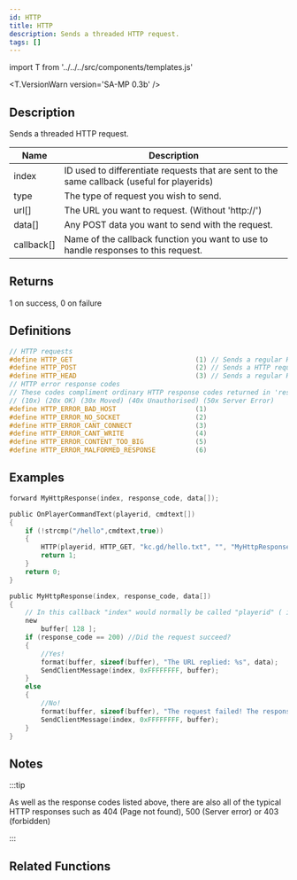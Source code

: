 ```yaml
---
id: HTTP
title: HTTP
description: Sends a threaded HTTP request.
tags: []
---
```


import T from '../../../src/components/templates.js'

<T.VersionWarn version='SA-MP 0.3b' />

## Description

Sends a threaded HTTP request.

| Name       | Description                                                                                 |
| ---------- | ------------------------------------------------------------------------------------------- |
| index      | ID used to differentiate requests that are sent to the same callback (useful for playerids) |
| type       | The type of request you wish to send.                                                       |
| url[]      | The URL you want to request. (Without 'http://')                                            |
| data[]     | Any POST data you want to send with the request.                                            |
| callback[] | Name of the callback function you want to use to handle responses to this request.          |

## Returns

1 on success, 0 on failure

## Definitions

```c
// HTTP requests
#define HTTP_GET                               (1) // Sends a regular HTTP request.
#define HTTP_POST                              (2) // Sends a HTTP request with POST data.
#define HTTP_HEAD                              (3) // Sends a regular HTTP request, but ignores any response data - returning only the response code.
// HTTP error response codes
// These codes compliment ordinary HTTP response codes returned in 'response_code'
// (10x) (20x OK) (30x Moved) (40x Unauthorised) (50x Server Error)
#define HTTP_ERROR_BAD_HOST                    (1)
#define HTTP_ERROR_NO_SOCKET                   (2)
#define HTTP_ERROR_CANT_CONNECT                (3)
#define HTTP_ERROR_CANT_WRITE                  (4)
#define HTTP_ERROR_CONTENT_TOO_BIG             (5)
#define HTTP_ERROR_MALFORMED_RESPONSE          (6)
```

## Examples

```c
forward MyHttpResponse(index, response_code, data[]);

public OnPlayerCommandText(playerid, cmdtext[])
{
    if (!strcmp("/hello",cmdtext,true))
    {
        HTTP(playerid, HTTP_GET, "kc.gd/hello.txt", "", "MyHttpResponse");
        return 1;
    }
    return 0;
}

public MyHttpResponse(index, response_code, data[])
{
    // In this callback "index" would normally be called "playerid" ( if you didn't get it already:) )
    new
        buffer[ 128 ];
    if (response_code == 200) //Did the request succeed?
    {
        //Yes!
        format(buffer, sizeof(buffer), "The URL replied: %s", data);
        SendClientMessage(index, 0xFFFFFFFF, buffer);
    }
    else
    {
        //No!
        format(buffer, sizeof(buffer), "The request failed! The response code was: %d", response_code);
        SendClientMessage(index, 0xFFFFFFFF, buffer);
    }
}
```

## Notes

:::tip

As well as the response codes listed above, there are also all of the typical HTTP responses such as 404 (Page not found), 500 (Server error) or 403 (forbidden)

:::

## Related Functions
